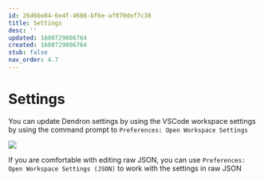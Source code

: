 ```yaml
---
id: 26d66e84-6e4f-4688-bf6e-af070def7c38
title: Settings
desc: ''
updated: 1600729806764
created: 1600729806764
stub: false
nav_order: 4.7
---
```


# Settings

You can update Dendron settings by using the VSCode workspace settings by using the command prompt to `Preferences: Open Workspace Settings`

<a href="https://www.loom.com/share/2d8eaeb6fddf4c76a390d3894b497435"> 
<img style="" src="https://cdn.loom.com/sessions/thumbnails/2d8eaeb6fddf4c76a390d3894b497435-with-play.gif"> </a>

If you are comfortable with editing raw JSON, you can use `Preferences: Open Workspace Settings (JSON)` to work with the settings in raw JSON